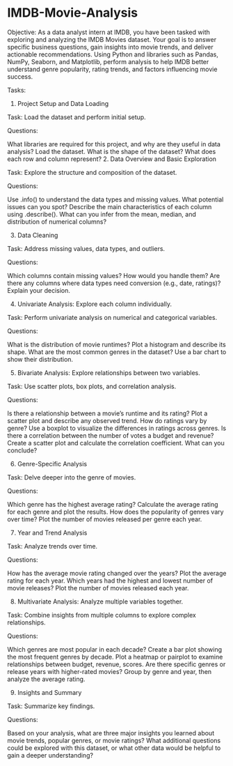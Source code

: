 # IMDB-Movie-Analysis

Objective:
As a data analyst intern at IMDB, you have been tasked with exploring and analyzing the IMDB Movies dataset. Your goal is to answer specific business questions, gain insights into movie trends, and deliver actionable recommendations. Using Python and libraries such as Pandas, NumPy, Seaborn, and Matplotlib, perform analysis to help IMDB better understand genre popularity, rating trends, and factors influencing movie success.

Tasks:
1. Project Setup and Data Loading

Task: Load the dataset and perform initial setup.

Questions:

What libraries are required for this project, and why are they useful in data analysis?
Load the dataset. What is the shape of the dataset? What does each row and column represent?
2. Data Overview and Basic Exploration

Task: Explore the structure and composition of the dataset.

Questions:

Use .info() to understand the data types and missing values. What potential issues can you spot?
Describe the main characteristics of each column using .describe(). What can you infer from the mean, median, and distribution of numerical columns?

3. Data Cleaning

Task: Address missing values, data types, and outliers.

Questions:

Which columns contain missing values? How would you handle them?
Are there any columns where data types need conversion (e.g., date, ratings)? Explain your decision.

4. Univariate Analysis: Explore each column individually.

Task: Perform univariate analysis on numerical and categorical variables.

Questions:

What is the distribution of movie runtimes? Plot a histogram and describe its shape.
What are the most common genres in the dataset? Use a bar chart to show their distribution.

5. Bivariate Analysis: Explore relationships between two variables.

Task: Use scatter plots, box plots, and correlation analysis.

Questions:

Is there a relationship between a movie’s runtime and its rating? Plot a scatter plot and describe any observed trend.
How do ratings vary by genre? Use a boxplot to visualize the differences in ratings across genres.
Is there a correlation between the number of votes a budget and revenue? Create a scatter plot and calculate the correlation coefficient. What can you conclude?

6. Genre-Specific Analysis

Task: Delve deeper into the genre of movies.

Questions:

Which genre has the highest average rating? Calculate the average rating for each genre and plot the results.
How does the popularity of genres vary over time? Plot the number of movies released per genre each year.

7. Year and Trend Analysis

Task: Analyze trends over time.

Questions:

How has the average movie rating changed over the years? Plot the average rating for each year.
Which years had the highest and lowest number of movie releases? Plot the number of movies released each year.

8. Multivariate Analysis: Analyze multiple variables together.

Task: Combine insights from multiple columns to explore complex relationships.

Questions:

Which genres are most popular in each decade? Create a bar plot showing the most frequent genres by decade.
Plot a heatmap or pairplot to examine relationships between budget, revenue, scores.
Are there specific genres or release years with higher-rated movies? Group by genre and year, then analyze the average rating.

9. Insights and Summary

Task: Summarize key findings.

Questions:

Based on your analysis, what are three major insights you learned about movie trends, popular genres, or movie ratings?
What additional questions could be explored with this dataset, or what other data would be helpful to gain a deeper understanding?
 
